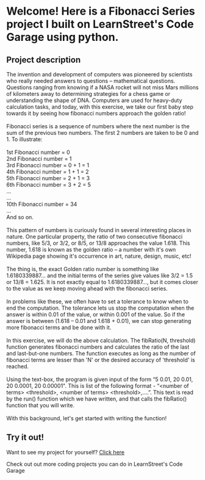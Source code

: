 
Welcome! Here is a Fibonacci Series project I built on LearnStreet's Code Garage using python.
===============================================================================================================

Project description
-------------------------

The invention and development of computers was pioneered by scientists who really needed answers to questions – mathematical questions. Questions ranging from knowing if a NASA rocket will not miss Mars millions of kilometers away to determining strategies for a chess game or understanding the shape of DNA. Computers are used for heavy-duty calculation tasks, and today, with this exercise, we take our first baby step towards it by seeing how fibonacci numbers approach the golden ratio!<br>
<br>
Fibonacci series is a sequence of numbers where the next number is the sum of the previous two numbers. The first 2 numbers are taken to be 0 and 1. To illustrate:<br>
<br>
1st Fibonacci number = 0<br>
2nd Fibonacci number = 1<br>
3rd Fibonacci number = 0 + 1 = 1<br>
4th Fibonacci number = 1 + 1 = 2<br>
5th Fibonacci number = 2 + 1 = 3<br>
6th Fibonacci number = 3 + 2 = 5<br>
…<br>
…<br>
10th Fibonacci number = 34<br>
…<br>
And so on.<br>
<br>
This pattern of numbers is curiously found in several interesting places in nature. One particular property, the ratio of two consecutive fibonacci numbers, like 5/3, or 3/2, or 8/5, or 13/8 approaches the value 1.618. This number, 1.618 is known as the golden ratio – a number with it's own Wikipedia page showing it's occurrence in art, nature, design, music, etc!<br>
<br>
The thing is, the exact Golden ratio number is something like 1.6180339887... and the initial terms of the series give values like 3/2 = 1.5 or 13/8 = 1.625. It is not exactly equal to 1.6180339887..., but it comes closer to the value as we keep moving ahead with the fibonacci series.<br>
<br>
In problems like these, we often have to set a tolerance to know when to end the computation. The tolerance lets us stop the computation when the answer is within 0.01 of the value, or within 0.001 of the value. So if the answer is between (1.618 – 0.01 and 1.618 + 0.01), we can stop generating more fibonacci terms and be done with it.<br>
<br>
In this exercise, we will do the above calculation. The fibRatio(N, threshold) function generates fibonacci numbers and calculates the ratio of the last and last-but-one numbers. The function executes as long as the number of fibonacci terms are lesser than 'N' or the desired accuracy of 'threshold' is reached.<br>
<br>
Using the text-box, the program is given input of the form “5 0.01, 20 0.01, 20 0.0001, 20 0.00001". This is list of the following format - “&lt;number of terms&gt; &lt;threshold&gt;, &lt;number of terms&gt; &lt;threshold&gt;,....”. This text is read by the run() function which we have written, and that calls the fibRatio() function that you will write.<br>
<br>
With this background, let's get started with writing the function!<br>

Try it out!
--------------

Want to see my project for yourself? [Click here](http://www.learnstreet.com//profile/52976ed676b99c10a1000516?page_name=project)

Check out out more coding projects you can do in LearnStreet's Code Garage
		